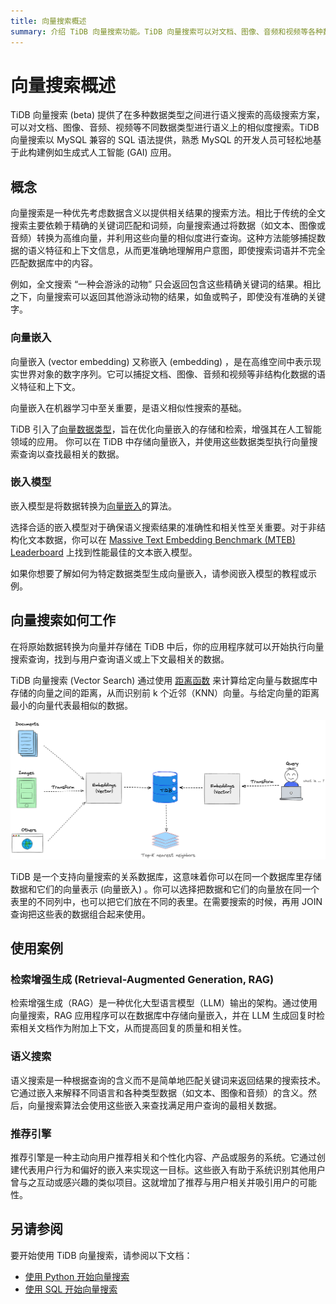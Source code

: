 ```yaml
---
title: 向量搜索概述
summary: 介绍 TiDB 向量搜索功能。TiDB 向量搜索可以对文档、图像、音频和视频等各种数据类型进行语义搜索。
---
```


# 向量搜索概述

TiDB 向量搜索 (beta) 提供了在多种数据类型之间进行语义搜索的高级搜索方案，可以对文档、图像、音频、视频等不同数据类型进行语义上的相似度搜索。TiDB 向量搜索以 MySQL 兼容的 SQL 语法提供，熟悉 MySQL 的开发人员可轻松地基于此构建例如生成式人工智能 (GAI) 应用。


## 概念

向量搜索是一种优先考虑数据含义以提供相关结果的搜索方法。相比于传统的全文搜索主要依赖于精确的关键词匹配和词频，向量搜索通过将数据（如文本、图像或音频）转换为高维向量，并利用这些向量的相似度进行查询。这种方法能够捕捉数据的语义特征和上下文信息，从而更准确地理解用户意图，即使搜索词语并不完全匹配数据库中的内容。

例如，全文搜索 “一种会游泳的动物” 只会返回包含这些精确关键词的结果。相比之下，向量搜索可以返回其他游泳动物的结果，如鱼或鸭子，即使没有准确的关键字。

### 向量嵌入

向量嵌入 (vector embedding) 又称嵌入 (embedding) ，是在高维空间中表示现实世界对象的数字序列。它可以捕捉文档、图像、音频和视频等非结构化数据的语义特征和上下文。

向量嵌入在机器学习中至关重要，是语义相似性搜索的基础。

TiDB 引入了[向量数据类型](/vector-search-data-types.md)，旨在优化向量嵌入的存储和检索，增强其在人工智能领域的应用。 你可以在 TiDB 中存储向量嵌入，并使用这些数据类型执行向量搜索查询以查找最相关的数据。

### 嵌入模型

嵌入模型是将数据转换为[向量嵌入](#向量嵌入)的算法。

选择合适的嵌入模型对于确保语义搜索结果的准确性和相关性至关重要。对于非结构化文本数据，你可以在 [Massive Text Embedding Benchmark (MTEB) Leaderboard](https://huggingface.co/spaces/mteb/leaderboard) 上找到性能最佳的文本嵌入模型。

如果你想要了解如何为特定数据类型生成向量嵌入，请参阅嵌入模型的教程或示例。

## 向量搜索如何工作

在将原始数据转换为向量并存储在 TiDB 中后，你的应用程序就可以开始执行向量搜索查询，找到与用户查询语义或上下文最相关的数据。

TiDB 向量搜索 (Vector Search) 通过使用 [距离函数](/vector-search-functions-and-operators.md) 来计算给定向量与数据库中存储的向量之间的距离，从而识别前 k 个近邻（KNN）向量。与给定向量的距离最小的向量代表最相似的数据。

![The Schematic TiDB Vector Search](/media/vector-search/embedding-search.png)

TiDB 是一个支持向量搜索的关系数据库，这意味着你可以在同一个数据库里存储数据和它们的向量表示 (向量嵌入) 。你可以选择把数据和它们的向量放在同一个表里的不同列中，也可以把它们放在不同的表里。在需要搜索的时候，再用 JOIN 查询把这些表的数据组合起来使用。



## 使用案例

### 检索增强生成 (Retrieval-Augmented Generation, RAG)

检索增强生成（RAG）是一种优化大型语言模型（LLM）输出的架构。通过使用向量搜索，RAG 应用程序可以在数据库中存储向量嵌入，并在 LLM 生成回复时检索相关文档作为附加上下文，从而提高回复的质量和相关性。

### 语义搜索

语义搜索是一种根据查询的含义而不是简单地匹配关键词来返回结果的搜索技术。它通过嵌入来解释不同语言和各种类型数据（如文本、图像和音频）的含义。然后，向量搜索算法会使用这些嵌入来查找满足用户查询的最相关数据。

### 推荐引擎

推荐引擎是一种主动向用户推荐相关和个性化内容、产品或服务的系统。它通过创建代表用户行为和偏好的嵌入来实现这一目标。这些嵌入有助于系统识别其他用户曾与之互动或感兴趣的类似项目。这就增加了推荐与用户相关并吸引用户的可能性。

## 另请参阅

要开始使用 TiDB 向量搜索，请参阅以下文档：

- [使用 Python 开始向量搜索](/vector-search-get-started-using-python.md)
- [使用 SQL 开始向量搜索](/vector-search-get-started-using-sql.md)